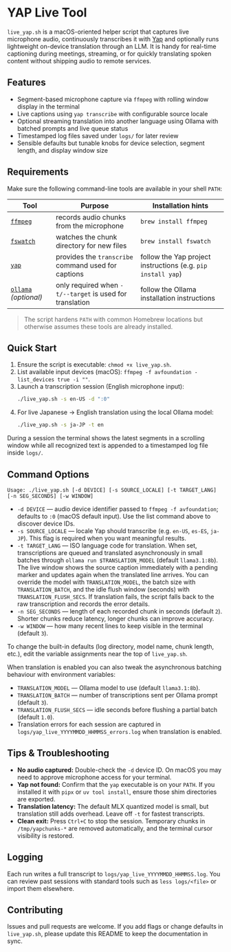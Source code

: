 # YAP Live Tool

`live_yap.sh` is a macOS-oriented helper script that captures live microphone audio, continuously transcribes it with [Yap](https://github.com/yorchmendes/yap) and optionally runs lightweight on-device translation through an LLM. It is handy for real-time captioning during meetings, streaming, or for quickly translating spoken content without shipping audio to remote services.

## Features
- Segment-based microphone capture via `ffmpeg` with rolling window display in the terminal
- Live captions using `yap transcribe` with configurable source locale
- Optional streaming translation into another language using Ollama with batched prompts and live queue status
- Timestamped log files saved under `logs/` for later review
- Sensible defaults but tunable knobs for device selection, segment length, and display window size

## Requirements
Make sure the following command-line tools are available in your shell `PATH`:

| Tool | Purpose | Installation hints |
| ---- | ------- | ------------------ |
| [`ffmpeg`](https://ffmpeg.org/download.html) | records audio chunks from the microphone | `brew install ffmpeg`
| [`fswatch`](https://emcrisostomo.github.io/fswatch/) | watches the chunk directory for new files | `brew install fswatch`
| [`yap`](https://github.com/yorchmendes/yap) | provides the `transcribe` command used for captions | follow the Yap project instructions (e.g. `pip install yap`) |
| [`ollama`](https://ollama.com) *(optional)* | only required when `-t/--target` is used for translation | follow the Ollama installation instructions |

> The script hardens `PATH` with common Homebrew locations but otherwise assumes these tools are already installed.

## Quick Start
1. Ensure the script is executable: `chmod +x live_yap.sh`.
2. List available input devices (macOS): `ffmpeg -f avfoundation -list_devices true -i ""`.
3. Launch a transcription session (English microphone input):
   ```bash
   ./live_yap.sh -s en-US -d ":0"
   ```
4. For live Japanese → English translation using the local Ollama model:
   ```bash
   ./live_yap.sh -s ja-JP -t en
   ```

During a session the terminal shows the latest segments in a scrolling window while all recognized text is appended to a timestamped log file inside `logs/`.

## Command Options
```
Usage: ./live_yap.sh [-d DEVICE] [-s SOURCE_LOCALE] [-t TARGET_LANG] [-n SEG_SECONDS] [-w WINDOW]
```

- `-d DEVICE` — audio device identifier passed to `ffmpeg -f avfoundation`; defaults to `:0` (macOS default input). Use the list command above to discover device IDs.
- `-s SOURCE_LOCALE` — locale Yap should transcribe (e.g. `en-US`, `es-ES`, `ja-JP`). This flag is required when you want meaningful results.
- `-t TARGET_LANG` — ISO language code for translation. When set, transcriptions are queued and translated asynchronously in small batches through `ollama run $TRANSLATION_MODEL` (default `llama3.1:8b`). The live window shows the source caption immediately with a pending marker and updates again when the translated line arrives. You can override the model with `TRANSLATION_MODEL`, the batch size with `TRANSLATION_BATCH`, and the idle flush window (seconds) with `TRANSLATION_FLUSH_SECS`. If translation fails, the script falls back to the raw transcription and records the error details.
- `-n SEG_SECONDS` — length of each recorded chunk in seconds (default `2`). Shorter chunks reduce latency, longer chunks can improve accuracy.
- `-w WINDOW` — how many recent lines to keep visible in the terminal (default `3`).

To change the built-in defaults (log directory, model name, chunk length, etc.), edit the variable assignments near the top of `live_yap.sh`.

When translation is enabled you can also tweak the asynchronous batching behaviour with environment variables:

- `TRANSLATION_MODEL` — Ollama model to use (default `llama3.1:8b`).
- `TRANSLATION_BATCH` — number of transcriptions sent per Ollama prompt (default `3`).
- `TRANSLATION_FLUSH_SECS` — idle seconds before flushing a partial batch (default `1.0`).
- Translation errors for each session are captured in `logs/yap_live_YYYYMMDD_HHMMSS_errors.log` when translation is enabled.

## Tips & Troubleshooting
- **No audio captured:** Double-check the `-d` device ID. On macOS you may need to approve microphone access for your terminal.
- **Yap not found:** Confirm that the `yap` executable is on your `PATH`. If you installed it with `pipx` or `uv tool install`, ensure those shim directories are exported.
- **Translation latency:** The default MLX quantized model is small, but translation still adds overhead. Leave off `-t` for fastest transcripts.
- **Clean exit:** Press `Ctrl+C` to stop the session. Temporary chunks in `/tmp/yapchunks-*` are removed automatically, and the terminal cursor visibility is restored.

## Logging
Each run writes a full transcript to `logs/yap_live_YYYYMMDD_HHMMSS.log`. You can review past sessions with standard tools such as `less logs/<file>` or import them elsewhere.

## Contributing
Issues and pull requests are welcome. If you add flags or change defaults in `live_yap.sh`, please update this README to keep the documentation in sync.
